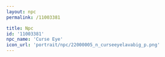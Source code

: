 ```yaml
---
layout: npc
permalink: /11003381

title: Npc
id: '11003381'
npc_name: 'Curse Eye'
icon_url: 'portrait/npc/22000005_n_curseeyelavabig_p.png'
---
```

